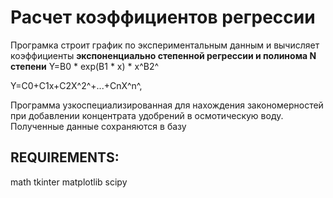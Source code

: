 # Расчет коэффициентов регрессии
Програмка строит график по экспериментальным данным и вычисляет коэффициенты **экспоненциально степенной регрессии и полинома N степени** 
Y=B0 * exp(B1 * x) * x^B2^


Y=C0+C1x+C2X^2^+...+CnX^n^,


Программа узкоспециализированная для нахождения закономерностей при добавлении концентрата удобрений в осмотическую воду. Полученные данные сохраняются в базу

## REQUIREMENTS:
math
tkinter
matplotlib
scipy

